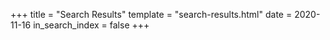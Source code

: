 +++
title = "Search Results"
template = "search-results.html"
date = 2020-11-16
in_search_index = false
+++
